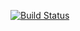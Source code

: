 [![Build Status](https://travis-ci.org/alinaanila/KRST.svg?branch=master)](https://travis-ci.org/alinaanila/KRST)
